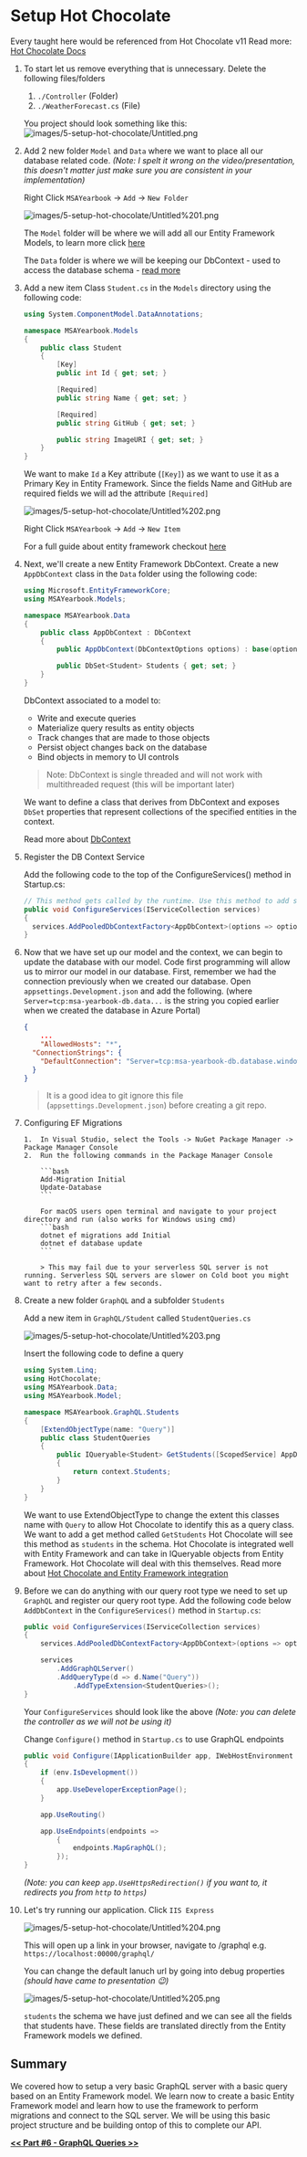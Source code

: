 # Setup Hot Chocolate

Every taught here would be referenced from Hot Chocolate v11
Read more: [Hot Chocolate Docs](https://chillicream.com/docs/hotchocolate/)

1.  To start let us remove everything that is unnecessary. Delete the following files/folders

    1.  `./Controller` (Folder)
    2.  `./WeatherForecast.cs` (File)

    You project should look something like this:
    ![images/5-setup-hot-chocolate/Untitled.png](images/5-setup-hot-chocolate/Untitled.png)

2.  Add 2 new folder `Model` and `Data` where we want to place all our database related code. _(Note: I spelt it wrong on the video/presentation, this doesn't matter just make sure you are consistent in your implementation)_

    Right Click `MSAYearbook` → `Add` → `New Folder`

    ![images/5-setup-hot-chocolate/Untitled%201.png](images/5-setup-hot-chocolate/Untitled%201.png)

    The `Model` folder will be where we will add all our Entity Framework Models, to learn more click [here](https://docs.microsoft.com/en-us/ef/core/modeling/)

    The `Data` folder is where we will be keeping our DbContext - used to access the database schema - [read more](https://docs.microsoft.com/en-us/ef/core/cli/dbcontext-creation?tabs=dotnet-core-cli)

3.  Add a new item Class `Student.cs` in the `Models` directory using the following code:

    ```csharp
    using System.ComponentModel.DataAnnotations;

    namespace MSAYearbook.Models
    {
        public class Student
        {
            [Key]
            public int Id { get; set; }

            [Required]
            public string Name { get; set; }

            [Required]
            public string GitHub { get; set; }

            public string ImageURI { get; set; }
        }
    }
    ```

    We want to make `Id` a Key attribute (`[Key]`) as we want to use it as a Primary Key in Entity Framework.
    Since the fields Name and GitHub are required fields we will ad the attribute `[Required]`

    ![images/5-setup-hot-chocolate/Untitled%202.png](images/5-setup-hot-chocolate/Untitled%202.png)

    Right Click `MSAYearbook` → `Add` → `New Item`

    For a full guide about entity framework checkout [here](https://docs.microsoft.com/en-us/aspnet/mvc/overview/getting-started/getting-started-with-ef-using-mvc/creating-an-entity-framework-data-model-for-an-asp-net-mvc-application#install-entity-framework-6)

4.  Next, we'll create a new Entity Framework DbContext. Create a new `AppDbContext` class in the `Data` folder using the following code:

    ```csharp
    using Microsoft.EntityFrameworkCore;
    using MSAYearbook.Models;

    namespace MSAYearbook.Data
    {
        public class AppDbContext : DbContext
        {
            public AppDbContext(DbContextOptions options) : base(options) { }

            public DbSet<Student> Students { get; set; }
        }
    }
    ```

    DbContext associated to a model to:

    - Write and execute queries
    - Materialize query results as entity objects
    - Track changes that are made to those objects
    - Persist object changes back on the database
    - Bind objects in memory to UI controls

    > Note: DbContext is single threaded and will not work with multithreaded request (this will be important later)

    We want to define a class that derives from DbContext and exposes `DbSet` properties that represent collections of the specified entities in the context.

    Read more about [DbContext](https://docs.microsoft.com/en-us/ef/ef6/fundamentals/working-with-dbcontext)

5.  Register the DB Context Service

    Add the following code to the top of the ConfigureServices() method in Startup.cs:

    ```csharp
    // This method gets called by the runtime. Use this method to add services to the container.
    public void ConfigureServices(IServiceCollection services)
    {
      services.AddPooledDbContextFactory<AppDbContext>(options => options.UseSqlServer(Configuration.GetConnectionString("DefaultConnection")));
    }
    ```

6.  Now that we have set up our model and the context, we can begin to update the database with our model. Code first programming will allow us to mirror our model in our database. First, remember we had the connection previously when we created our database. Open `appsettings.Development.json` and add the following. (where `Server=tcp:msa-yearbook-db.data...` is the string you copied earlier when we created the database in Azure Portal)

    ```json
    {
    	...
    	"AllowedHosts": "*",
      "ConnectionStrings": {
        "DefaultConnection": "Server=tcp:msa-yearbook-db.database.windows.net,1433;Initial Catalog=msa-yearbook-db;Persist Security Info=False;User ID=cz;Password={your_password}..."
      }
    }
    ```

    > It is a good idea to git ignore this file (`appsettings.Development.json`) before creating a git repo.

7.  Configuring EF Migrations

        1.  In Visual Studio, select the Tools -> NuGet Package Manager -> Package Manager Console
        2.  Run the following commands in the Package Manager Console

            ```bash
            Add-Migration Initial
            Update-Database
            ```

            For macOS users open terminal and navigate to your project directory and run (also works for Windows using cmd)
            ```bash
            dotnet ef migrations add Initial
            dotnet ef database update
            ```

            > This may fail due to your serverless SQL server is not running. Serverless SQL servers are slower on Cold boot you might want to retry after a few seconds.

8.  Create a new folder `GraphQL` and a subfolder `Students`

    Add a new item in `GraphQL/Student` called `StudentQueries.cs`

    ![images/5-setup-hot-chocolate/Untitled%203.png](images/5-setup-hot-chocolate/Untitled%203.png)

    Insert the following code to define a query

    ```csharp
    using System.Linq;
    using HotChocolate;
    using MSAYearbook.Data;
    using MSAYearbook.Model;

    namespace MSAYearbook.GraphQL.Students
    {
        [ExtendObjectType(name: "Query")]
        public class StudentQueries
        {
            public IQueryable<Student> GetStudents([ScopedService] AppDbContext context)
            {
                return context.Students;
            }
        }
    }
    ```

    We want to use ExtendObjectType to change the extent this classes name with `Query` to allow Hot Chocolate to identify this as a query class.
    We want to add a get method called `GetStudents` Hot Chocolate will see this method as `students` in the schema.
    Hot Chocolate is integrated well with Entity Framework and can take in IQueryable objects from Entity Framework. Hot Chocolate will deal with this themselves.
    Read more about [Hot Chocolate and Entity Framework integration](https://chillicream.com/docs/hotchocolate/integrations/entity-framework)

9.  Before we can do anything with our query root type we need to set up `GraphQL` and register our query root type. Add the following code below `AddDbContext` in the `ConfigureServices()` method in `Startup.cs`:

    ```csharp
    public void ConfigureServices(IServiceCollection services)
    {
        services.AddPooledDbContextFactory<AppDbContext>(options => options.UseSqlServer(Configuration.GetConnectionString("DefaultConnection")));

        services
            .AddGraphQLServer()
            .AddQueryType(d => d.Name("Query"))
                .AddTypeExtension<StudentQueries>();
    }
    ```

    Your `ConfigureServices` should look like the above _(Note: you can delete the controller as we will not be using it)_

    Change `Configure()` method in `Startup.cs` to use GraphQL endpoints

    ```csharp
    public void Configure(IApplicationBuilder app, IWebHostEnvironment env)
    {
        if (env.IsDevelopment())
        {
            app.UseDeveloperExceptionPage();
        }

        app.UseRouting()

        app.UseEndpoints(endpoints =>
            {
                endpoints.MapGraphQL();
            });
    }
    ```

    _(Note: you can keep `app.UseHttpsRedirection()` if you want to, it redirects you from `http` to `https`)_

10. Let's try running our application. Click `IIS Express`

    ![images/5-setup-hot-chocolate/Untitled%204.png](images/5-setup-hot-chocolate/Untitled%204.png)

    This will open up a link in your browser, navigate to /graphql e.g. `https://localhost:00000/graphql/`

    You can change the default lanuch url by going into debug properties _(should have came to presentation 😉)_

    ![images/5-setup-hot-chocolate/Untitled%205.png](images/5-setup-hot-chocolate/Untitled%205.png)

    `students` the schema we have just defined and we can see all the fields that students have. These fields are translated directly from the Entity Framework models we defined.

## Summary

We covered how to setup a very basic GraphQL server with a basic query based on an Entity Framework model. We learn now to create a basic Entity Framework model and learn how to use the framework to perform migrations and connect to the SQL server. We will be using this basic project structure and be building ontop of this to complete our API.

[**<< Part #6 - GraphQL Queries >>**](images/6-implement-graphql-queries.md)
